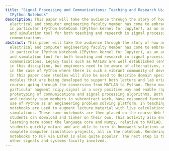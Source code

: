 ```yaml
---
title: "Signal Processing and Communications: Teaching and Research Using
  IPython Notebook"
description: This paper will take the audience through the story of how an
  electrical and computer engineering faculty member has come to embrace Python,
  in particular IPython Notebook (IPython kernel for Jupyter), as an analysis
  and simulation tool for both teaching and research in signal processing and
  communications.
abstract: This paper will take the audience through the story of how an
  electrical and computer engineering faculty member has come to embrace Python,
  in particular IPython Notebook (IPython kernel for Jupyter), as an analysis
  and simulation tool for both teaching and research in signal processing and
  communications. Legacy tools such as MATLAB are well established (entrenched)
  in this discipline, but engineers need to be aware of alternatives, especially
  in the case of Python where there is such a vibrant community of developers.
  In this paper case studies will also be used to describe domain specific code
  modules that are being developed to support both lecture and lab oriented
  courses going through the conversion from MATLAB to Python. These modules in
  particular augment scipy.signal in a very positive way and enable rapid
  prototyping of communications and signal processing algorithms. Both student
  and industry team members in subcontract work, have responded favorably to the
  use of Python as an engineering problem solving platform. In teaching, IPython
  notebooks are used to augment lecture material with live calculations and
  simulations. These same notebooks are then placed on the course Web Site so
  students can download and tinker on their own. This activity also encourages
  learning more about the language core and Numpy, relative to MATLAB. The
  students quickly mature and are able to turn in homework solutions and
  complete computer simulation projects, all in the notebook. Rendering
  notebooks to PDF via LaTeX is also quite popular. The next step is to get
  other signals and systems faculty involved.
---
```


